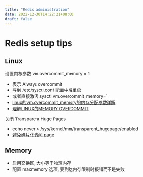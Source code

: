 ```yaml
---
title: "Redis administration"
date: 2022-12-30T14:22:21+08:00
draft: false
---
```


# Redis setup tips

## Linux

设置内核参数 vm.overcommit_memory = 1
- 表示 Always overcommit
- 写到 /etc/sysctl.conf 配置中后重启
- 或者直接激活 sysctl vm.overcommit_memory=1
- [linux的vm.overcommit_memory的内存分配参数详解](https://www.cnblogs.com/ExMan/p/11586752.html)
- [理解LINUX的MEMORY OVERCOMMIT](http://linuxperf.com/?p=102)

关闭 Transparent Huge Pages
- echo never > /sys/kernel/mm/transparent_hugepage/enabled
- [避免碎片化访问 page](https://cloud.tencent.com/developer/article/1668633)

## Memory

- 启用交换区, 大小等于物理内存
- 配置 maxmemory 选项, 要到达内存限制时报错而不是失败